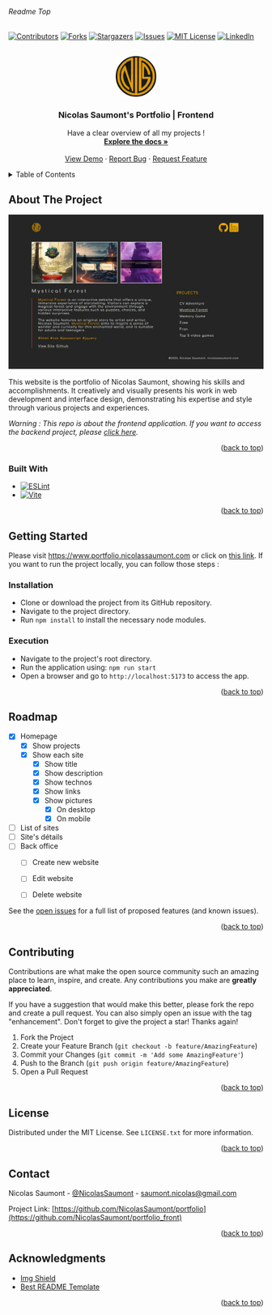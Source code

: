 
###### Readme Top 
<!--
*** Thanks for checking out the project 'Nicolas Saumont's Portfolio'. If you have a suggestion
*** that would make this better, please fork the repo and create a pull request
*** or simply open an issue with the tag "enhancement".
*** Don't forget to give the project a star!
*** Thanks again! :D
-->



<!-- PROJECT SHIELDS -->
[![Contributors][contributors-shield]][contributors-url]
[![Forks][forks-shield]][forks-url]
[![Stargazers][stars-shield]][stars-url]
[![Issues][issues-shield]][issues-url]
[![MIT License][license-shield]][license-url]
[![LinkedIn][linkedin-shield]][linkedin-url]



<!-- PROJECT LOGO -->
<br />
<div align="center">
  <a href="https://github.com/NicolasSaumont/portfolio_front">
    <img src="./assets/img/logo.png" alt="Logo" width="80" height="80">
  </a>

<h3 align="center">Nicolas Saumont's Portfolio | Frontend</h3>

  <p align="center">
    Have a clear overview of all my projects !
    <br />
    <a href="https://github.com/NicolasSaumont/portfolio_front"><strong>Explore the docs »</strong></a>
    <br />
    <br />
    <a href="https://github.com/NicolasSaumont/portfolio_front">View Demo</a>
    ·
    <a href="https://github.com/NicolasSaumont/portfolio_front/issues">Report Bug</a>
    ·
    <a href="https://github.com/NicolasSaumont/portfolio_front/pulls">Request Feature</a>
  </p>
</div>



<!-- TABLE OF CONTENTS -->
<details>
  <summary>Table of Contents</summary>
  <ol>
    <li>
      <a href="#about-the-project">About The Project</a>
      <ul>
        <li><a href="#built-with">Built With</a></li>
      </ul>
    </li>
    <li>
      <a href="#getting-started">Getting Started</a>
      <ul>
        <li><a href="#installation">Installation</a></li>
        <li><a href="#execution">Execution</a></li>
      </ul>
    </li>
    <li><a href="#roadmap">Roadmap</a></li>
    <li><a href="#contributing">Contributing</a></li>
    <li><a href="#license">License</a></li>
    <li><a href="#contact">Contact</a></li>
    <li><a href="#acknowledgments">Acknowledgments</a></li>
  </ol>
</details>



<!-- ABOUT THE PROJECT -->
## About The Project

[![Product Name Screen Shot][product-screenshot]](https://www.portfolio.nicolassaumont.com)

This website is the portfolio of Nicolas Saumont, showing his skills and accomplishments. It creatively and visually presents his work in web development and interface design, demonstrating his expertise and style through various projects and experiences.

*Warning : This repo is about the frontend application. If you want to access the backend project, please [click here](https://github.com/NicolasSaumont/portfolio_back_API).*

<p align="right">(<a href="#readme-top">back to top</a>)</p>



### Built With

* [![ESLint][ESLint.js]][ESLint-url]
* [![Vite][Vite.js]][Vite-url]



<p align="right">(<a href="#readme-top">back to top</a>)</p>



<!-- GETTING STARTED -->
## Getting Started

Please visit https://www.portfolio.nicolassaumont.com or click on [this link](https://portfolio.nicolassaumont.com). If you want to run the project locally, you can follow those steps :

### Installation

- Clone or download the project from its GitHub repository.
- Navigate to the project directory.
- Run `npm install` to install the necessary node modules.

### Execution

- Navigate to the project's root directory.
- Run the application using: `npm run start`
- Open a browser and go to `http://localhost:5173` to access the app.



<p align="right">(<a href="#readme-top">back to top</a>)</p>



<!-- ROADMAP -->
## Roadmap


- [x] Homepage
  - [x] Show projects
  - [x] Show each site
    - [x] Show title
    - [x] Show description
    - [x] Show technos
    - [x] Show links
    - [x] Show pictures 
      - [x] On desktop
      - [x] On mobile
- [ ] List of sites
- [ ] Site's détails
- [ ] Back office
  - [ ] Create new website
  - [ ] Edit website
  - [ ] Delete website
  

See the [open issues](https://github.com/NicolasSaumont/portfolio_front/issues) for a full list of proposed features (and known issues).

<p align="right">(<a href="#readme-top">back to top</a>)</p>



<!-- CONTRIBUTING -->
## Contributing

Contributions are what make the open source community such an amazing place to learn, inspire, and create. Any contributions you make are **greatly appreciated**.

If you have a suggestion that would make this better, please fork the repo and create a pull request. You can also simply open an issue with the tag "enhancement".
Don't forget to give the project a star! Thanks again!

1. Fork the Project
2. Create your Feature Branch (`git checkout -b feature/AmazingFeature`)
3. Commit your Changes (`git commit -m 'Add some AmazingFeature'`)
4. Push to the Branch (`git push origin feature/AmazingFeature`)
5. Open a Pull Request

<p align="right">(<a href="#readme-top">back to top</a>)</p>



<!-- LICENSE -->
## License

Distributed under the MIT License. See `LICENSE.txt` for more information.

<p align="right">(<a href="#readme-top">back to top</a>)</p>



<!-- CONTACT -->
## Contact

Nicolas Saumont - [@NicolasSaumont](https://twitter.com/NicolasSaumont) - saumont.nicolas@gmail.com

Project Link: [https://github.com/NicolasSaumont/portfolio](https://github.com/NicolasSaumont/portfolio_front)

<p align="right">(<a href="#readme-top">back to top</a>)</p>



<!-- ACKNOWLEDGMENTS -->
## Acknowledgments


* [Img Shield](https://shields.io/)
* [Best README Template](https://github.com/othneildrew/Best-README-Template/blob/master/README.md)

<p align="right">(<a href="#readme-top">back to top</a>)</p>



<!-- MARKDOWN LINKS & IMAGES -->
<!-- https://www.markdownguide.org/basic-syntax/#reference-style-links -->
[contributors-shield]: https://img.shields.io/github/contributors/NicolasSaumont/portfolio_front.svg?style=for-the-badge
[contributors-url]: https://github.com/NicolasSaumont/portfolio_front/graphs/contributors
[forks-shield]: https://img.shields.io/github/forks/NicolasSaumont/portfolio_front.svg?style=for-the-badge
[forks-url]: https://github.com/NicolasSaumont/portfolio_front/network/members
[stars-shield]: https://img.shields.io/github/stars/NicolasSaumont/portfolio_front.svg?style=for-the-badge
[stars-url]: https://github.com/NicolasSaumont/portfolio_front/stargazers
[issues-shield]: https://img.shields.io/github/issues/NicolasSaumont/portfolio_front.svg?style=for-the-badge
[issues-url]: https://github.com/NicolasSaumont/portfolio_front/issues
[license-shield]: https://img.shields.io/github/license/NicolasSaumont/portfolio_front.svg?style=for-the-badge
[license-url]: https://github.com/NicolasSaumont/portfolio_front/blob/main/LICENSE.txt
[linkedin-shield]: https://img.shields.io/badge/-LinkedIn-black.svg?style=for-the-badge&logo=linkedin&colorB=555
[linkedin-url]: https://linkedin.com/in/nicolas-saumont
[product-screenshot]: ./assets/img/screenshot.png
[ESLint.js]: https://img.shields.io/badge/eslint-yellow?style=for-the-badge&logo=eslint
[ESLint-url]: https://eslint.org/
[Vite.js]: https://img.shields.io/badge/vite-21af90?style=for-the-badge&logo=vite
[Vite-url]: https://vitejs.dev/
